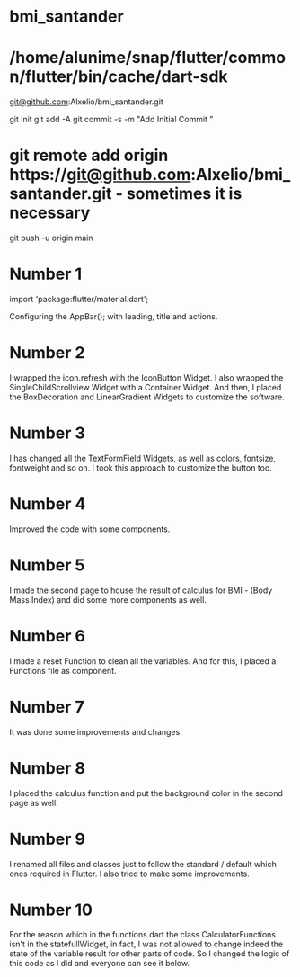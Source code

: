 # bmi_santander
# /home/alunime/snap/flutter/common/flutter/bin/cache/dart-sdk


git@github.com:Alxelio/bmi_santander.git

git init
git add -A
git commit -s -m "Add Initial Commit "
# git remote add origin https://git@github.com:Alxelio/bmi_santander.git - sometimes it is necessary
git push -u origin main 

# Number 1
import 'package:flutter/material.dart';

Configuring the AppBar(); with leading, title and actions.

# Number 2
I wrapped the icon.refresh with the IconButton Widget. I also wrapped the SingleChildScrollview Widget with a Container Widget.
And then, I placed the BoxDecoration and LinearGradient Widgets to customize the software.

# Number 3
I has changed all the TextFormField Widgets, as well as colors, fontsize, fontweight and so on. I took this approach to customize the button too.

# Number 4
Improved the code with some components.

# Number 5
I made the second page to house the result of calculus for BMI - (Body Mass Index) and did some more components as well.

# Number 6
I made a reset Function to clean all the variables. And for this, I placed a Functions file as component.

# Number 7
It was done some improvements and changes.

# Number 8
I placed the calculus function and put the background color in the second page as well.

# Number 9
I renamed all files and classes just to follow the standard / default which ones required in Flutter. I also tried to make some improvements.

# Number 10
For the reason which in the functions.dart the class CalculatorFunctions isn't in the statefullWidget, in fact, I was not allowed to change indeed the state of the variable result for other parts of code. 
So I changed the logic of this code as I did and everyone can see it below.

